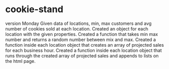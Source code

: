 # cookie-stand

version Monday
Given data of locations, min, max customers and avg number of cookies sold at each location.
Created an object for each location with the given properties.
Created a function that takes min max number and returns a random number between mix and max.
Created a function inside each location object that creates an array of projected sales for each business hour.
Created a function inside each location object that runs through the created array of projected sales and appends to lists on the html page.
